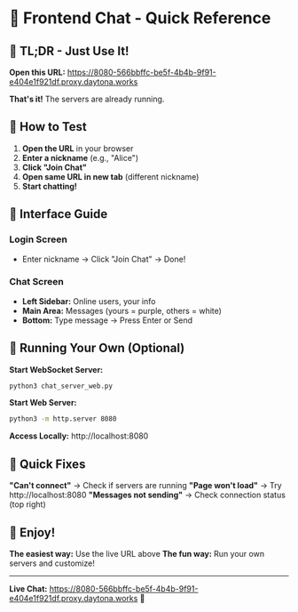 # 🚀 Frontend Chat - Quick Reference

## 🎯 TL;DR - Just Use It!

**Open this URL:** https://8080-566bbffc-be5f-4b4b-9f91-e404e1f921df.proxy.daytona.works

**That's it!** The servers are already running.

## 📱 How to Test

1. **Open the URL** in your browser
2. **Enter a nickname** (e.g., "Alice")
3. **Click "Join Chat"**
4. **Open same URL in new tab** (different nickname)
5. **Start chatting!**

## 🎨 Interface Guide

### Login Screen
- Enter nickname → Click "Join Chat" → Done!

### Chat Screen
- **Left Sidebar:** Online users, your info
- **Main Area:** Messages (yours = purple, others = white)
- **Bottom:** Type message → Press Enter or Send

## 🔧 Running Your Own (Optional)

**Start WebSocket Server:**
```bash
python3 chat_server_web.py
```

**Start Web Server:**
```bash
python3 -m http.server 8080
```

**Access Locally:**
http://localhost:8080

## 🐛 Quick Fixes

**"Can't connect"** → Check if servers are running
**"Page won't load"** → Try http://localhost:8080
**"Messages not sending"** → Check connection status (top right)

## 🎉 Enjoy!

**The easiest way:** Use the live URL above
**The fun way:** Run your own servers and customize!

---

**Live Chat:** https://8080-566bbffc-be5f-4b4b-9f91-e404e1f921df.proxy.daytona.works 💬